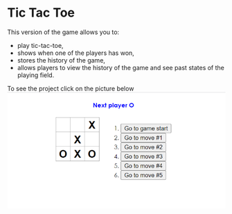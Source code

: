 # Tic Tac Toe

This version of the game allows you to:
- play tic-tac-toe,
- shows when one of the players has won,
- stores the history of the game,
- allows players to view the history of the game and see past states of the playing field.


To see the project click on the picture below <a href="https://confesssa.github.io/tic-tac-toe/"><img src="./tic-tac-toe.png"></a>